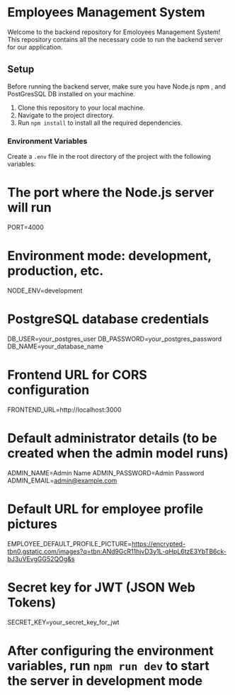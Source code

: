 # Employees Management System

Welcome to the backend repository for Emoloyees Management System! This repository contains all the necessary code to run the backend server for our application.

## Setup

Before running the backend server, make sure you have Node.js npm , and PostGresSQL DB installed on your machine.

1. Clone this repository to your local machine.
2. Navigate to the project directory.
3. Run `npm install` to install all the required dependencies.

### Environment Variables

Create a `.env` file in the root directory of the project with the following variables:

# The port where the Node.js server will run

PORT=4000

# Environment mode: development, production, etc.

NODE_ENV=development

# PostgreSQL database credentials

DB_USER=your_postgres_user
DB_PASSWORD=your_postgres_password
DB_NAME=your_database_name

# Frontend URL for CORS configuration

FRONTEND_URL=http://localhost:3000

# Default administrator details (to be created when the admin model runs)

ADMIN_NAME=Admin Name
ADMIN_PASSWORD=Admin Password
ADMIN_EMAIL=admin@example.com

# Default URL for employee profile pictures

EMPLOYEE_DEFAULT_PROFILE_PICTURE=https://encrypted-tbn0.gstatic.com/images?q=tbn:ANd9GcR11hjvD3y1L-qHpL6tzE3YbTB6ck-bJ3uVEvgGG52QOg&s

# Secret key for JWT (JSON Web Tokens)

SECRET_KEY=your_secret_key_for_jwt

# After configuring the environment variables, run `npm run dev` to start the server in development mode
